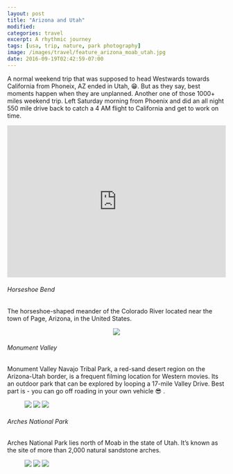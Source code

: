 ```yaml
---
layout: post
title: "Arizona and Utah"
modified:
categories: travel
excerpt: A rhythmic journey
tags: [usa, trip, nature, park photography]
image: /images/travel/feature_arizona_moab_utah.jpg
date: 2016-09-19T02:42:59-07:00
---
```


A normal weekend trip that was supposed to head Westwards towards California from Phoneix, AZ ended in Utah, :grin:. But as they say, best moments happen when they are unplanned. Another one of those 1000+ miles weekend trip. Left Saturday morning from Phoenix and did an all night 550 mile drive back to catch a 4 AM flight to California and get to work on time.

<iframe
    width="100%"
    height="350"
    frameborder="0" style="border:0"
    name="Arizona-Utah"
    src="https://www.google.com/maps/embed/v1/directions?origin=Phoenix,Arizona&destination=Phoenix,Arizona&waypoints=36.83584,-111.5279404|Monument+Valley,Utah|Arches+National+Park,Utah&key={{ site.extras.google-maps }}" allowfullscreen>
</iframe>


###### Horseshoe Bend
The horseshoe-shaped meander of the Colorado River located near the town of Page, Arizona, in the United States.

<figure align="center">
    <a href="https://farm9.staticflickr.com/8313/29801872392_d674c9ff19_b.jpg" title=""><img src="https://farm9.staticflickr.com/8313/29801872392_d674c9ff19_c.jpg"></a>
</figure>


###### Monument Valley
Monument Valley Navajo Tribal Park, a red-sand desert region on the Arizona-Utah border, is a frequent filming location for Western movies. Its an outdoor park that can be explored by looping a 17-mile Valley Drive. Best part is - you can go off roading in your own vehicle :sunglasses: .

<figure class="third">
    <a href="https://farm9.staticflickr.com/8535/29915853835_f69cf975f0_b.jpg" title=""><img src="https://farm9.staticflickr.com/8535/29915853835_f69cf975f0_m.jpg"></a>
    <a href="https://farm9.staticflickr.com/8093/29621316010_b724b7fbbf_b.jpg" title=""><img src="https://farm9.staticflickr.com/8093/29621316010_b724b7fbbf_m.jpg"></a>
    <a href="https://farm9.staticflickr.com/8482/29288482924_c804db4264_b.jpg" title=""><img src="https://farm9.staticflickr.com/8482/29288482924_c804db4264_m.jpg"></a>
</figure>


###### Arches National Park
Arches National Park lies north of Moab in the state of Utah. It’s known as the site of more than 2,000 natural sandstone arches.

<figure class="third">
    <a href="https://farm9.staticflickr.com/8424/29621305120_d831eef2f9_b.jpg" title=""><img src="https://farm9.staticflickr.com/8424/29621305120_d831eef2f9_m.jpg"></a>
    <a href="https://farm9.staticflickr.com/8447/29621227530_fa2ae53b09_b.jpg" title=""><img src="https://farm9.staticflickr.com/8447/29621227530_fa2ae53b09_m.jpg"></a>
    <a href="https://farm9.staticflickr.com/8286/29621264440_1f9756072c_b.jpg" title=""><img src="https://farm9.staticflickr.com/8286/29621264440_1f9756072c_m.jpg"></a>
</figure>
